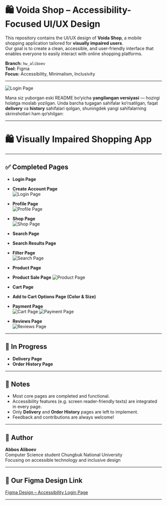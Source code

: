 # 🛍️ Voida Shop – Accessibility-Focused UI/UX Design

This repository contains the UI/UX design of **Voida Shop**, a mobile shopping application tailored for **visually impaired users**.  
Our goal is to create a clean, accessible, and user-friendly interface that enables everyone to easily interact with online shopping platforms.

**Branch:** `hw_aliboev`  
**Tool:** Figma  
**Focus:** Accessibility, Minimalism, Inclusivity

---

![Login Page](PNG/Login.png)

Mana siz yuborgan eski README bo‘yicha **yangilangan versiyasi** — hozirgi holatga moslab yozilgan. Unda barcha tugagan sahifalar ko‘rsatilgan, faqat **delivery** va **history** sahifalari qolgan, shuningdek yangi sahifalarning skrinshotlari ham qo‘shilgan:

---

# 🛍️ Visually Impaired Shopping App

---

## ✅ Completed Pages

- **Login Page**
- **Create Account Page**   
  ![Login Page](PNG/Login.png)


- **Profile Page**  
  ![Profile Page](PNG/profile.png)


- **Shop Page**  
  ![Shop Page](PNG/shop.png)


- **Search Page**
- **Search Results Page**
- **Filter Page**  
  ![Search Page](PNG/search.png)


- **Product Page**
- **Product Sale Page** 
  ![Product Page](PNG/product.png)
  <br/>


- **Cart Page**
- **Add to Cart Options Page (Color & Size)**  
- **Payment Page**  
  ![Cart Page](PNG/cart.png)
  ![Payment Page](PNG/payment.png)


- **Reviews Page**  
  ![Reviews Page](PNG/review.png)


---

## 🚧 In Progress

- **Delivery Page**
- **Order History Page**

---

## 📌 Notes

- Most core pages are completed and functional.
- Accessibility features (e.g. screen reader-friendly texts) are integrated in every page.
- Only **Delivery** and **Order History** pages are left to implement.
- Feedback and contributions are always welcome!

---


## 👤 Author

**Abbos Aliboev**  
Computer Science student Chungbuk National University  
Focusing on accessible technology and inclusive design

---

## 🔗 Our Figma Design Link

[Figma Design – Accessibility Login Page](https://www.figma.com/design/Ie71gRLhdyWucS0VDOREHh/Voida----Online-Store-UI-Mobile-App-Design?m=auto&t=eldecDiM1ZFkUBGd-6)

---
